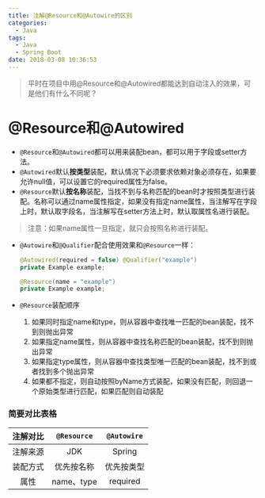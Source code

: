```yaml
---
title: 注解@Resource和@Autowire的区别
categories: 
  - Java
tags:
  - Java
  - Spring Boot
date: 2018-03-08 10:36:53
---
```


> 平时在项目中用@Resource和@Autowired都能达到自动注入的效果，可是他们有什么不同呢？

<!-- more -->
# @Resource和@Autowired

- `@Resource`和`@Autowired`都可以用来装配bean，都可以用于字段或setter方法。
- `@Autowired`默认**按类型**装配，默认情况下必须要求依赖对象必须存在，如果要允许null值，可以设置它的required属性为false。
- `@Resource`默认**按名称**装配，当找不到与名称匹配的bean时才按照类型进行装配。名称可以通过name属性指定，如果没有指定name属性，当注解写在字段上时，默认取字段名，当注解写在setter方法上时，默认取属性名进行装配。
> 注意：如果name属性一旦指定，就只会按照名称进行装配。


- `@Autowire`和`@Qualifier`配合使用效果和`@Resource`一样：
  ```java
  @Autowired(required = false) @Qualifier("example")
  private Example example;
  
  @Resource(name = "example")
  private Example example;
  ```

- `@Resource`装配顺序
	1. 如果同时指定name和type，则从容器中查找唯一匹配的bean装配，找不到则抛出异常
	2. 如果指定name属性，则从容器中查找名称匹配的bean装配，找不到则抛出异常
	3. 如果指定type属性，则从容器中查找类型唯一匹配的bean装配，找不到或者找到多个抛出异常
	4. 如果都不指定，则自动按照byName方式装配，如果没有匹配，则回退一个原始类型进行匹配，如果匹配则自动装配

### 简要对比表格
|   注解对比   | `@Resource` | `@Autowire`  |
| :---------: | :----------:| :----------: |
|   注解来源   |     JDK     |    Spring    |
|   装配方式   |  优先按名称   |   优先按类型   |
|     属性     |  name、type |   required   |
